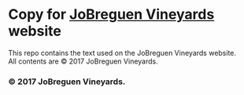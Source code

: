 # Copy for [JoBreguen Vineyards](http://jobreguenvineyards.com/) website

This repo contains the text used on the JoBreguen Vineyards website.  
All contents are © 2017 JoBreguen Vineyards.

### © 2017 JoBreguen Vineyards.